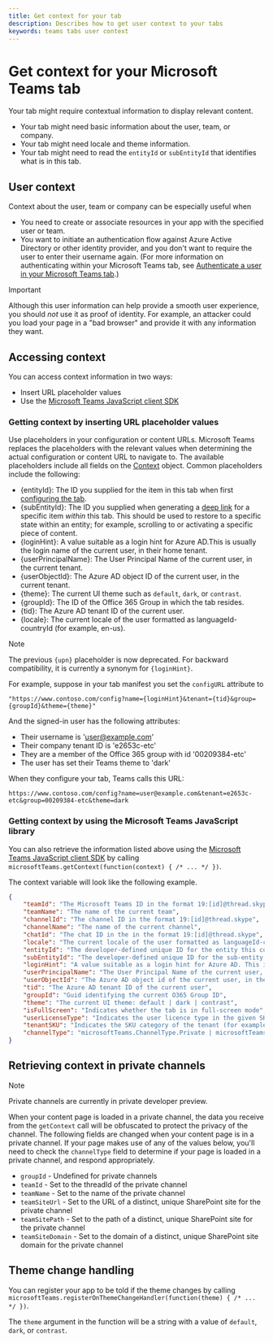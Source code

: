 ```yaml
---
title: Get context for your tab
description: Describes how to get user context to your tabs
keywords: teams tabs user context
---
```


# Get context for your Microsoft Teams tab

Your tab might require contextual information to display relevant content.

* Your tab might need basic information about the user, team, or company.
* Your tab might need locale and theme information.
* Your tab might need to read the `entityId` or `subEntityId` that identifies what is in this tab.

## User context

Context about the user, team or company can be especially useful when

* You need to create or associate resources in your app with the specified user or team.
* You want to initiate an authentication flow against Azure Active Directory or other identity provider, and you don't want to require the user to enter their username again. (For more information on authenticating within your Microsoft Teams tab, see [Authenticate a user in your Microsoft Teams tab](~/concepts/authentication/authentication.md).)

> [!IMPORTANT]
> Although this user information can help provide a smooth user experience, you should *not* use it as proof of identity. For example, an attacker could you load your page in a "bad browser" and provide it with any information they want.

## Accessing context

You can access context information in two ways:

* Insert URL placeholder values
* Use the [Microsoft Teams JavaScript client SDK](/javascript/api/overview/msteams-client)

### Getting context by inserting URL placeholder values

Use placeholders in your configuration or content URLs. Microsoft Teams replaces the placeholders with the relevant values when determining the actual configuration or content URL to navigate to. The available placeholders include all fields on the [Context](/javascript/api/@microsoft/teams-js/microsoftteams.context?view=msteams-client-js-latest) object. Common placeholders include the following:

* {entityId}: The ID you supplied for the item in this tab when first [configuring the tab](~/concepts/tabs/tabs-configuration.md).
* {subEntityId}: The ID you supplied when generating a [deep link](~/concepts/deep-links.md) for a specific item _within_ this tab. This should be used to restore to a specific state within an entity; for example, scrolling to or activating a specific piece of content.
* {loginHint}: A value suitable as a login hint for Azure AD.This is usually the login name of the current user, in their home tenant.
* {userPrincipalName}: The User Principal Name of the current user, in the current tenant.
* {userObjectId}: The Azure AD object ID of the current user, in the current tenant.
* {theme}: The current UI theme such as `default`, `dark`, or `contrast`.
* {groupId}: The ID of the Office 365 Group in which the tab resides.
* {tid}: The Azure AD tenant ID of the current user.
* {locale}: The current locale of the user formatted as languageId-countryId (for example, en-us).

>[!NOTE]
>The previous `{upn}` placeholder is now deprecated. For backward compatibility, it is currently a synonym for `{loginHint}`.

For example, suppose in your tab manifest you set the `configURL` attribute to

`"https://www.contoso.com/config?name={loginHint}&tenant={tid}&group={groupId}&theme={theme}"`

And the signed-in user has the following attributes:

* Their username is 'user@example.com'
* Their company tenant ID is 'e2653c-etc'
* They are a member of the Office 365 group with id '00209384-etc'
* The user has set their Teams theme to 'dark'

When they configure your tab, Teams calls this URL:

`https://www.contoso.com/config?name=user@example.com&tenant=e2653c-etc&group=00209384-etc&theme=dark`

### Getting context by using the Microsoft Teams JavaScript library

You can also retrieve the information listed above using the [Microsoft Teams JavaScript client SDK](/javascript/api/overview/msteams-client) by calling `microsoftTeams.getContext(function(context) { /* ... */ })`.

The context variable will look like the following example.

```json
{
    "teamId": "The Microsoft Teams ID in the format 19:[id]@thread.skype",
    "teamName": "The name of the current team",
    "channelId": "The channel ID in the format 19:[id]@thread.skype",
    "channelName": "The name of the current channel",
    "chatId": "The chat ID in the in the format 19:[id]@thread.skype",
    "locale": "The current locale of the user formatted as languageId-countryId (for example, en-us)",
    "entityId": "The developer-defined unique ID for the entity this content points to",
    "subEntityId": "The developer-defined unique ID for the sub-entity this content points to",
    "loginHint": "A value suitable as a login hint for Azure AD. This is usually the login name of the current user, in their home tenant",
    "userPrincipalName": "The User Principal Name of the current user, in the current tenant",
    "userObjectId": "The Azure AD object id of the current user, in the current tenant",
    "tid": "The Azure AD tenant ID of the current user",
    "groupId": "Guid identifying the current O365 Group ID",
    "theme": "The current UI theme: default | dark | contrast",
    "isFullScreen": "Indicates whether the tab is in full-screen mode",
    "userLicenseType": "Indicates the user licence type in the given SKU (for example, student or teacher)",
    "tenantSKU": "Indicates the SKU category of the tenant (for example, EDU)",
    "channelType": "microsoftTeams.ChannelType.Private | microsoftTeams.ChannelType.Regular"
}
```

## Retrieving context in private channels

> [!Note]
> Private channels are currently in private developer preview.

When your content page is loaded in a private channel, the data you receive from the `getContext` call will be obfuscated to protect the privacy of the channel. The following fields are changed when your content page is in a private channel. If your page makes use of any of the values below, you'll need to check the `channelType` field to determine if your page is loaded in a private channel, and respond appropriately.

* `groupId` - Undefined for private channels
* `teamId` - Set to the threadId of the private channel
* `teamName` - Set to the name of the private channel
* `teamSiteUrl` - Set to the URL of a distinct, unique SharePoint site for the private channel
* `teamSitePath` - Set to the path of a distinct, unique SharePoint site for the private channel
* `teamSiteDomain` - Set to the domain of a distinct, unique SharePoint site domain for the private channel

## Theme change handling

You can register your app to be told if the theme changes by calling `microsoftTeams.registerOnThemeChangeHandler(function(theme) { /* ... */ })`.

The `theme` argument in the function will be a string with a value of `default`, `dark`, or `contrast`.
